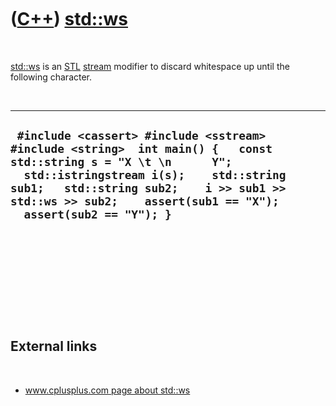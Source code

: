 



 

 

 

 

 

([C++](Cpp.htm)) [std::ws](CppWs.htm)
=====================================

 

[std::ws](CppWs.htm) is an [STL](CppStl.htm) [stream](CppStream.htm)
modifier to discard whitespace up until the following character.

 

  --------------------------------------------------------------------------------------------------------------------------------------------------------------------------------------------------------------------------------------------------------------------------
  ` #include <cassert> #include <sstream> #include <string>  int main() {   const std::string s = "X \t \n      Y";   std::istringstream i(s);    std::string sub1;   std::string sub2;    i >> sub1 >> std::ws >> sub2;    assert(sub1 == "X");   assert(sub2 == "Y"); }`
  --------------------------------------------------------------------------------------------------------------------------------------------------------------------------------------------------------------------------------------------------------------------------

 

 

 

 

 

External links
--------------

 

-   [www.cplusplus.com page about
    std::ws](http://www.cplusplus.com/reference/iostream/manipulators/ws/)

 

 

 

 

 





 



